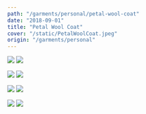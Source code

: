 ```yaml
---
path: "/garments/personal/petal-wool-coat"
date: "2018-09-01"
title: "Petal Wool Coat"
cover: "/static/PetalWoolCoat.jpeg"
origin: "/garments/personal"
---
```

<zoom-image 
  src='/static/PetalWoolCoat.jpeg' 
  zoomSrc='/static/PetalWoolCoat.jpeg' 
  caption='Javia - Petal Wool Coat'>
</zoom-image>
<hidden>
    <img src='/static/PetalWoolCoat.jpeg' />
    <img src='/static/PetalWoolCoat.jpeg' />
</hidden>

<zoom-image 
  src='/static/PetalWoolCoat2.jpeg' 
  zoomSrc='/static/PetalWoolCoat2.jpeg' 
  caption='Javia - Petal Wool Coat'>
</zoom-image>
<hidden>
    <img src='/static/PetalWoolCoat2.jpeg' />
    <img src='/static/PetalWoolCoat2.jpeg' />
</hidden>

<zoom-image 
  src='/static/PetalWoolCoat3.jpeg' 
  zoomSrc='/static/PetalWoolCoat3.jpeg' 
  caption='Javia - Petal Wool Coat'>
</zoom-image>
<hidden>
    <img src='/static/PetalWoolCoat3.jpeg' />
    <img src='/static/PetalWoolCoat3.jpeg' />
</hidden>

<zoom-image 
  src='/static/PetalWoolCoat4.jpeg' 
  zoomSrc='/static/PetalWoolCoat4.jpeg' 
  caption='Javia - Petal Wool Coat'>
</zoom-image>
<hidden>
    <img src='/static/PetalWoolCoat4.jpeg' />
    <img src='/static/PetalWoolCoat4.jpeg' />
</hidden>